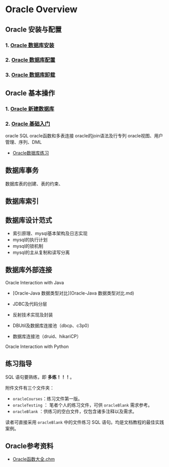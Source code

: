 # Oracle Overview

## Oracle 安装与配置

### 1. [Oracle 数据库安装](Oracle数据库安装.md)

### 2. [Oracle 数据库配置](Oracle数据库配置.md)

### 3. [Oracle 数据库卸载](Oracle数据库卸载.md)



## Oracle 基本操作

### 1. [Oracle 新建数据库](Oracle新建数据库.md)

### 2. [Oracle 基础入门](Oracle基础入门.md)







oracle SQL
oracle函数和多表连接
oracle的join语法及行专列
oracle视图、用户管理、序列、DML



- [Oracle数据库练习](Oracle数据库练习.md)




## 数据库事务



数据库表的创建、表的约束、



## 数据库索引





## 数据库设计范式



- 索引原理、mysql基本架构及日志实现
- mysql的执行计划
- mysql的锁机制
- mysql的主从复制和读写分离



## 数据库外部连接





Oracle Interaction with Java

- [Oracle-Java 数据类型对比](Oracle-Java 数据类型对比.md)

- JDBC及代码分层

- 反射技术实现及封装
- DBUtil及数据库连接池（dbcp、c3p0）
- 数据库连接池（druid、hikariCP）

Oracle Interaction with Python





## 练习指导

SQL 语句要熟练，即 **多练！！！**。

附件文件有三个文件夹：

- `oracleCourses`：练习文件第一版。
- `oracleTesting` ： 笔者个人的练习文件，可供 `oracleBlank` 需求参考。
- `oracleBlank` ：供练习的空白文件，仅包含诸多注释以及需求。

读者可直接采用 `oracleBlank` 中的文件练习 SQL 语句。均是文档教程的最佳实践案例。



## Oracle参考资料

- [Oracle函数大全.chm](Oracle函数大全.chm)

